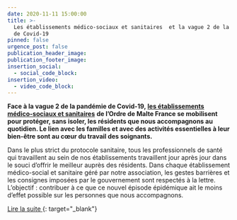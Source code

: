 ```yaml
---
date: 2020-11-11 15:00:00
title: >-
  Les établissements médico-sociaux et sanitaires  et la vague 2 de la pandémie
  de Covid-19
pinned: false
urgence_post: false
publication_header_image:
publication_footer_image:
insertion_social:
  - social_code_block:
insertion_video:
  - video_code_block:
---
```


**Face &agrave; la vague 2 de la pandémie de Covid-19,&nbsp;**[**les établissements médico-sociaux et sanitaires**](https://www.ordredemaltefrance.org/actions-en-france/sante/sante) **de l’Ordre de Malte France se mobilisent pour protéger, sans isoler, les résidents que nous accompagnons au quotidien. Le lien avec les familles et avec des activités essentielles &agrave; leur bien-&ecirc;tre sont au cœur du travail des soignants. &nbsp;**

Dans le plus strict du protocole sanitaire, tous les professionnels de santé qui travaillent au sein de nos établissements travaillent jour apr&egrave;s jour dans le souci d’offrir le meilleur aupr&egrave;s des résidents. Dans chaque établissement médico-social et sanitaire géré par notre association, les gestes barri&egrave;res et les consignes imposées par le gouvernement sont respectés &agrave; la lettre. L’objectif : contribuer &agrave; ce que ce nouvel épisode épidémique ait le moins d’effet possible sur les personnes que nous accompagnons.

[Lire la suite&nbsp;](https://www.ordredemaltefrance.org/actualites/sante/nos-etablissements-medico-sociaux-et-sanitaires-a-l-heure-de-la-vague-2-du-covid-19){: target="_blank"}